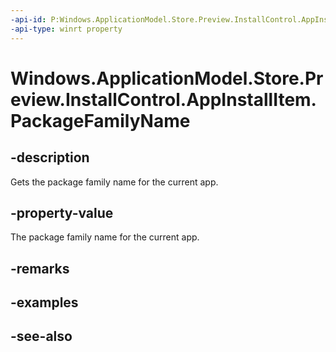 ```yaml
---
-api-id: P:Windows.ApplicationModel.Store.Preview.InstallControl.AppInstallItem.PackageFamilyName
-api-type: winrt property
---
```


<!-- Property syntax
public string PackageFamilyName { get; }
-->

# Windows.ApplicationModel.Store.Preview.InstallControl.AppInstallItem.PackageFamilyName

## -description
Gets the package family name for the current app.

## -property-value
The package family name for the current app.

## -remarks

## -examples

## -see-also
